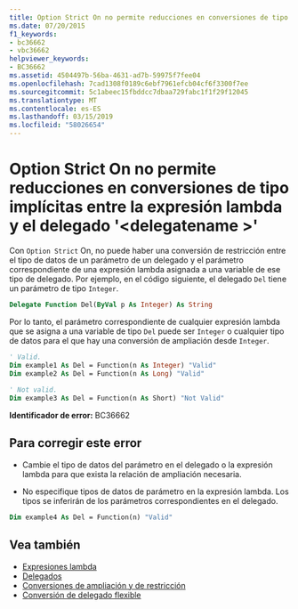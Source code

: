 ```yaml
---
title: Option Strict On no permite reducciones en conversiones de tipo implícitas entre la expresión lambda y el delegado '<delegatename>'
ms.date: 07/20/2015
f1_keywords:
- bc36662
- vbc36662
helpviewer_keywords:
- BC36662
ms.assetid: 4504497b-56ba-4631-ad7b-59975f7fee04
ms.openlocfilehash: 7cad1308f0189c6ebf7961efcb04cf6f3300f7ee
ms.sourcegitcommit: 5c1abeec15fbddcc7dbaa729fabc1f1f29f12045
ms.translationtype: MT
ms.contentlocale: es-ES
ms.lasthandoff: 03/15/2019
ms.locfileid: "58026654"
---
```

# <a name="option-strict-on-does-not-allow-narrowing-in-implicit-type-conversions-between-the-lambda-expression-and-delegate-delegatename"></a>Option Strict On no permite reducciones en conversiones de tipo implícitas entre la expresión lambda y el delegado '\<delegatename >'
Con `Option Strict` On, no puede haber una conversión de restricción entre el tipo de datos de un parámetro de un delegado y el parámetro correspondiente de una expresión lambda asignada a una variable de ese tipo de delegado. Por ejemplo, en el código siguiente, el delegado `Del` tiene un parámetro de tipo `Integer`.  
  
```vb  
Delegate Function Del(ByVal p As Integer) As String  
```  
  
 Por lo tanto, el parámetro correspondiente de cualquier expresión lambda que se asigna a una variable de tipo `Del` puede ser `Integer` o cualquier tipo de datos para el que hay una conversión de ampliación desde `Integer`.  
  
```vb  
' Valid.  
Dim example1 As Del = Function(n As Integer) "Valid"  
Dim example2 As Del = Function(n As Long) "Valid"  
  
' Not valid.  
Dim example3 As Del = Function(n As Short) "Not Valid"  
```  
  
 **Identificador de error:** BC36662  
  
## <a name="to-correct-this-error"></a>Para corregir este error  
  
-   Cambie el tipo de datos del parámetro en el delegado o la expresión lambda para que exista la relación de ampliación necesaria.  
  
-   No especifique tipos de datos de parámetro en la expresión lambda. Los tipos se inferirán de los parámetros correspondientes en el delegado.  
  
```vb  
Dim example4 As Del = Function(n) "Valid"  
```  
  
## <a name="see-also"></a>Vea también

- [Expresiones lambda](../../visual-basic/programming-guide/language-features/procedures/lambda-expressions.md)
- [Delegados](../../visual-basic/programming-guide/language-features/delegates/index.md)
- [Conversiones de ampliación y de restricción](../../visual-basic/programming-guide/language-features/data-types/widening-and-narrowing-conversions.md)
- [Conversión de delegado flexible](../../visual-basic/programming-guide/language-features/delegates/relaxed-delegate-conversion.md)
